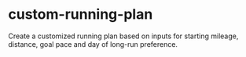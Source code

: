 # custom-running-plan
Create a customized running plan based on inputs for starting mileage, distance, goal pace and day of long-run preference.
